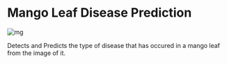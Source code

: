 # Mango Leaf Disease Prediction

![mg](https://github.com/MainakRepositor/MLDP/assets/64016811/70f8d794-593f-4d8a-bebd-22e1e70b1af7)


Detects and Predicts the type of disease that has occured in a mango leaf from the image of it.

